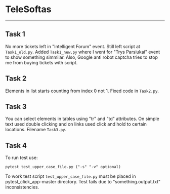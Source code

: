 # TeleSoftas

----
Task 1
----

No more tickets left in "Intelligent Forum" event. Still left script at `Task1_old.py`. Added `Task1_new.py` where I went for "Trys Parsiukai" event to show something simmilar. Also, Google anti robot captcha tries to stop me from buying tickets with script.

Task 2
----

Elements in list starts counting from index 0 not 1. Fixed code in `Task2.py`.

Task 3
----

You can select elements in tables using "tr" and "td" attributes. On simple text used double clicking and on links used click and hold to certain locations. Filename `Task3.py`.

Task 4
----

To run test use: 
```commandline
pytest test_upper_case_file.py ("-s" "-v" optional)
```
To work test script `test_upper_case_file.py` must be placed in pytest_click_app-master directory. 
Test fails due to "something.output.txt" inconsistencies.
	
